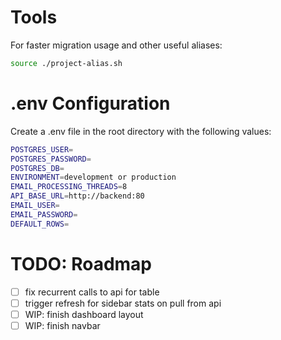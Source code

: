 # Tools
For faster migration usage and other useful aliases:
```sh
source ./project-alias.sh
```

# .env Configuration
Create a .env file in the root directory with the following values:

```sh
POSTGRES_USER=
POSTGRES_PASSWORD=
POSTGRES_DB=
ENVIRONMENT=development or production
EMAIL_PROCESSING_THREADS=8
API_BASE_URL=http://backend:80
EMAIL_USER=
EMAIL_PASSWORD=
DEFAULT_ROWS=
```


# TODO: Roadmap
- [ ] fix recurrent calls to api for table
- [ ] trigger refresh for sidebar stats on pull from api
- [ ] WIP: finish dashboard layout
- [ ] WIP: finish navbar